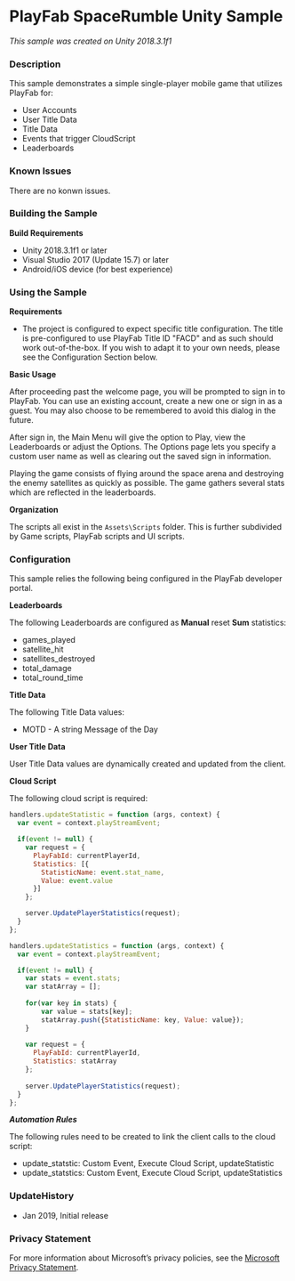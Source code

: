# PlayFab SpaceRumble Unity Sample
*This sample was created on Unity 2018.3.1f1*

### Description

This sample demonstrates a simple single-player mobile game that utilizes PlayFab for:
 - User Accounts
 - User Title Data
 - Title Data
 - Events that trigger CloudScript
 - Leaderboards
 
### Known Issues
 
There are no konwn issues.
 
### Building the Sample
 
**Build Requirements**
 - Unity 2018.3.1f1 or later
 - Visual Studio 2017 (Update 15.7) or later
 - Android/iOS device (for best experience)
  
### Using the Sample
  
**Requirements**
   
 - The project is configured to expect specific title configuration.  The title is pre-configured to use PlayFab Title ID "FACD" and as such should work out-of-the-box.  If you wish to adapt it to your own needs, please see the Configuration Section below.
   
**Basic Usage**
   
After proceeding past the welcome page, you will be prompted to sign in to PlayFab.  You can use an existing account, create a new one or sign in as a guest.  You may also choose to be remembered to avoid this dialog in the future.
   
After sign in, the Main Menu will give the option to Play, view the Leaderboards or adjust the Options.  The Options page lets you specify a custom user name as well as clearing out the saved sign in information.
   
Playing the game consists of flying around the space arena and destroying the enemy satellites as quickly as possible.  The game gathers several stats which are reflected in the leaderboards.

**Organization**

The scripts all exist in the `Assets\Scripts` folder.  This is further subdivided by Game scripts, PlayFab scripts and UI scripts.

### Configuration

This sample relies the following being configured in the PlayFab developer portal.

**Leaderboards**

The following Leaderboards are configured as **Manual** reset **Sum** statistics:
 - games_played
 - satellite_hit
 - satellites_destroyed
 - total_damage
 - total_round_time
 
**Title Data** 

The following Title Data values:
 - MOTD - A string Message of the Day
 
**User Title Data**

User Title Data values are dynamically created and updated from the client.

**Cloud Script**

The following cloud script is required:

```javascript
handlers.updateStatistic = function (args, context) {
  var event = context.playStreamEvent;

  if(event != null) {
    var request = {
      PlayFabId: currentPlayerId,
      Statistics: [{
        StatisticName: event.stat_name,
        Value: event.value
      }]
    };

    server.UpdatePlayerStatistics(request);
  }    
};

handlers.updateStatistics = function (args, context) {
  var event = context.playStreamEvent;

  if(event != null) {
    var stats = event.stats;
    var statArray = [];
    
    for(var key in stats) {
    	var value = stats[key];  
    	statArray.push({StatisticName: key, Value: value});
	}
    
    var request = {
      PlayFabId: currentPlayerId, 
      Statistics: statArray
    };
    
    server.UpdatePlayerStatistics(request);
  }    
};
```

***Automation Rules***

The following rules need to be created to link the client calls to the cloud script:

 - update_statstic: Custom Event, Execute Cloud Script, updateStatistic
 - update_statstics: Custom Event, Execute Cloud Script, updateStatistics
 
### UpdateHistory

 - Jan 2019, Initial release

### Privacy Statement

For more information about Microsoft’s privacy policies, see the [Microsoft Privacy Statement](https://privacy.microsoft.com/en-us/privacystatement/).
